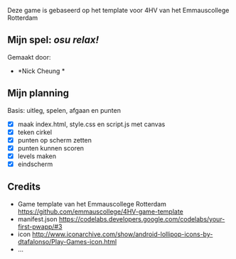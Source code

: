 Deze game is gebaseerd op het template voor 4HV van het Emmauscollege Rotterdam

## Mijn spel: *osu relax!*
Gemaakt door:
- *Nick Cheung *

## Mijn planning

Basis: uitleg, spelen, afgaan en punten
- [x] maak index.html, style.css en script.js met canvas
- [x] teken cirkel
- [x] punten op scherm zetten
- [x] punten kunnen scoren
- [x] levels maken
- [x] eindscherm

## Credits
- Game template van het Emmauscollege Rotterdam https://github.com/emmauscollege/4HV-game-template
- manifest.json https://codelabs.developers.google.com/codelabs/your-first-pwapp/#3
- icon http://www.iconarchive.com/show/android-lollipop-icons-by-dtafalonso/Play-Games-icon.html
- ...
